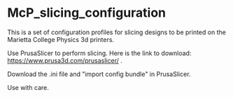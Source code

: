# McP_slicing_configuration

This is a set of configuration profiles for slicing designs to be printed on the Marietta College Physics 3d printers.

Use PrusaSlicer to perform slicing. Here is the link to download: https://www.prusa3d.com/prusaslicer/ .

Download the .ini file and "import config bundle" in PrusaSlicer.

Use with care.
